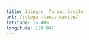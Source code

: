 ```yaml
---
title: Julugan, Tanza, Cavite
url: /julugan-tanza-cavite/
latitude: 14.405
longitude: 120.847
---
```

